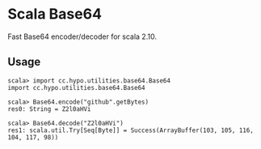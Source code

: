# Scala Base64

Fast Base64 encoder/decoder for scala 2.10.

## Usage

    scala> import cc.hypo.utilities.base64.Base64
    import cc.hypo.utilities.base64.Base64

    scala> Base64.encode("github".getBytes)
    res0: String = Z2l0aHVi

    scala> Base64.decode("Z2l0aHVi")
    res1: scala.util.Try[Seq[Byte]] = Success(ArrayBuffer(103, 105, 116, 104, 117, 98))
